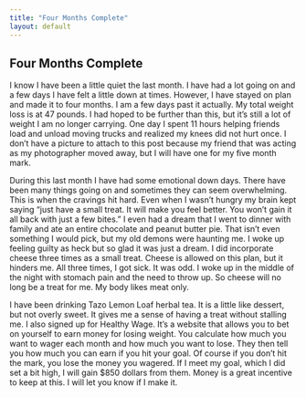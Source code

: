 ```yaml
---
title: "Four Months Complete"
layout: default
---
```

<div class="post"><h2 class="pageTitle">Four Months Complete</h2>

<p>I know I have been a little quiet the last month. I have had a lot going on and a few days I have felt a little down at times. However, I have stayed on plan and made it to four months. I am a few days past it actually. My total weight loss is at 47 pounds. I had hoped to be further than this, but it’s still a lot of weight I am no longer carrying. One day I spent 11 hours helping friends load and unload moving trucks and realized my knees did not hurt once. I don’t have a picture to attach to this post because my friend that was acting as my photographer moved away, but I will have one for my five month mark.</p>

<p>During this last month I have had some emotional down days. There have been many things going on and sometimes they can seem overwhelming. This is when the cravings hit hard. Even when I wasn’t hungry my brain kept saying “just have a small treat. It will make you feel better. You won’t gain it all back with just a few bites.” I even had a dream that I went to dinner with family and ate an entire chocolate and peanut butter pie. That isn’t even something I would pick, but my old demons were haunting me. I woke up feeling guilty as heck but so glad it was just a dream.  I did incorporate cheese three times as a small treat. Cheese is allowed on this plan, but it hinders me. All three times, I got sick. It was odd. I woke up in the middle of the night with stomach pain and the need to throw up. So cheese will no long be a treat for me. My body likes meat only.</p>

<p>I have been drinking Tazo Lemon Loaf herbal tea. It is a little like dessert, but not overly sweet. It gives me a sense of having a treat without stalling me. I also signed up for Healthy Wage. It’s a website that allows you to bet on yourself to earn money for losing weight. You calculate how much you want to wager each month and how much you want to lose. They then tell you how much you can earn if you hit your goal. Of course if you don’t hit the mark, you lose the money you wagered. If I meet my goal, which I did set a bit high, I will gain $850 dollars from them. Money is a great incentive to keep at this. I will let you know if I make it.</p>

